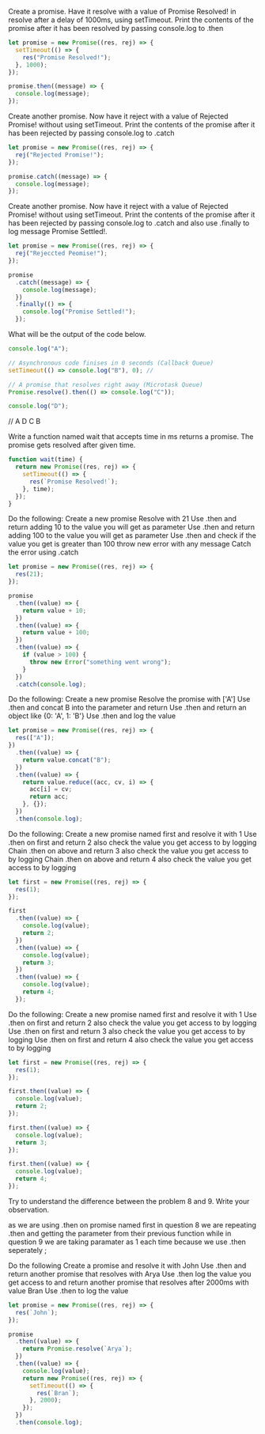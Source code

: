 Create a promise. Have it resolve with a value of Promise Resolved! in resolve after a delay of 1000ms, using setTimeout. Print the contents of the promise after it has been resolved by passing console.log to .then

```js
let promise = new Promise((res, rej) => {
  setTimeout(() => {
    res("Promise Resolved!");
  }, 1000);
});

promise.then((message) => {
  console.log(message);
});
```

Create another promise. Now have it reject with a value of Rejected Promise! without using setTimeout. Print the contents of the promise after it has been rejected by passing console.log to .catch

```js
let promise = new Promise((res, rej) => {
  rej("Rejected Promise!");
});

promise.catch((message) => {
  console.log(message);
});
```

Create another promise. Now have it reject with a value of Rejected Promise! without using setTimeout. Print the contents of the promise after it has been rejected by passing console.log to .catch and also use .finally to log message Promise Settled!.

```js
let promise = new Promise((res, rej) => {
  rej("Rejeccted Peomise!");
});

promise
  .catch((message) => {
    console.log(message);
  })
  .finally(() => {
    console.log("Promise Settled!");
  });
```

What will be the output of the code below.

```js
console.log("A");

// Asynchronous code finises in 0 seconds (Callback Queue)
setTimeout(() => console.log("B"), 0); //

// A promise that resolves right away (Microtask Queue)
Promise.resolve().then(() => console.log("C"));

console.log("D");
```

// A D C B

Write a function named wait that accepts time in ms returns a promise. The promise gets resolved after given time.

```js
function wait(time) {
  return new Promise((res, rej) => {
    setTimeout(() => {
      res(`Promise Resolved!`);
    }, time);
  });
}
```

Do the following:
Create a new promise
Resolve with 21
Use .then and return adding 10 to the value you will get as parameter
Use .then and return adding 100 to the value you will get as parameter
Use .then and check if the value you get is greater than 100 throw new error with any message
Catch the error using .catch

```js
let promise = new Promise((res, rej) => {
  res(21);
});

promise
  .then((value) => {
    return value + 10;
  })
  .then((value) => {
    return value + 100;
  })
  .then((value) => {
    if (value > 100) {
      throw new Error("something went wrong");
    }
  })
  .catch(console.log);
```

Do the following:
Create a new promise
Resolve the promise with ['A']
Use .then and concat B into the parameter and return
Use .then and return an object like {0: 'A', 1: 'B'}
Use .then and log the value

```js
let promise = new Promise((res, rej) => {
  res(["A"]);
})
  .then((value) => {
    return value.concat("B");
  })
  .then((value) => {
    return value.reduce((acc, cv, i) => {
      acc[i] = cv;
      return acc;
    }, {});
  })
  .then(console.log);
```

Do the following:
Create a new promise named first and resolve it with 1
Use .then on first and return 2 also check the value you get access to by logging
Chain .then on above and return 3 also check the value you get access to by logging
Chain .then on above and return 4 also check the value you get access to by logging

```js
let first = new Promise((res, rej) => {
  res(1);
});

first
  .then((value) => {
    console.log(value);
    return 2;
  })
  .then((value) => {
    console.log(value);
    return 3;
  })
  .then((value) => {
    console.log(value);
    return 4;
  });
```

Do the following:
Create a new promise named first and resolve it with 1
Use .then on first and return 2 also check the value you get access to by logging
Use .then on first and return 3 also check the value you get access to by logging
Use .then on first and return 4 also check the value you get access to by logging

```js
let first = new Promise((res, rej) => {
  res(1);
});

first.then((value) => {
  console.log(value);
  return 2;
});

first.then((value) => {
  console.log(value);
  return 3;
});

first.then((value) => {
  console.log(value);
  return 4;
});
```

Try to understand the difference between the problem 8 and 9. Write your observation.

as we are using .then on promise named first in question 8 we are repeating .then and getting the parameter from their previous function while in question 9 we are taking paramater as 1 each time because we use .then seperately ;

Do the following
Create a promise and resolve it with John
Use .then and return another promise that resolves with Arya
Use .then log the value you get access to and return another promise that resolves after 2000ms with value Bran
Use .then to log the value

```js
let promise = new Promise((res, rej) => {
  res(`John`);
});

promise
  .then((value) => {
    return Promise.resolve(`Arya`);
  })
  .then((value) => {
    console.log(value);
    return new Promise((res, rej) => {
      setTimeout(() => {
        res(`Bran`);
      }, 2000);
    });
  })
  .then(console.log);
```

